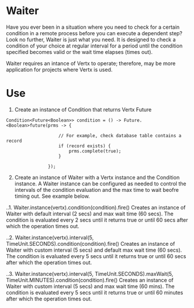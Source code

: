 # Waiter

Have you ever been in a situation where you need to check for a certain condition in a remote process before you can execute a dependent step? Look no further, Waiter is just what you need. It is designed to check a condition of your choice at regular interval for a period until the condition specified becomes valid or the wait time elapses (times out).

Waiter requires an intance of Vertx to operate; therefore, may be more application for projects where Vertx is used.

# Use

1. Create an instance of Condition that returns Vertx Future<Boolean>

```
Condition<Future<Boolean>> condition = () -> Future.<Boolean>future(prms -> {

                    // For example, check database table contains a record
                    if (record exists) {
                        prms.complete(true);
                    }

                });
```

2. Create an instance of Waiter with a Vertx instance and the Condition instance. A Waiter instance can be configured as needed to control the intervals of the condition evaluation and the max time to wait beofre timing out. See example below.

..1. Waiter.instance(vertx).condition(condition).fire()
Creates an instance of Waiter with default interval (2 secs) and max wait time (60 secs). The condition is evaluated every 2 secs until it returns true or until 60 secs after which the operation times out.

..2. Waiter.instance(vertx).interval(5, TimeUnit.SECONDS).condition(condition).fire()
Creates an instance of Waiter with custom interval (5 secs) and default max wait time (60 secs). The condition is evaluated every 5 secs until it returns true or until 60 secs after which the operation times out.

..3. Waiter.instance(vertx).interval(5, TimeUnit.SECONDS).maxWait(5, TimeUnit.MINUTES).condition(condition).fire()
Creates an instance of Waiter with custom interval (5 secs) and max wait time (60 mins). The condition is evaluated every 5 secs until it returns true or until 60 minutes after which the operation times out.
